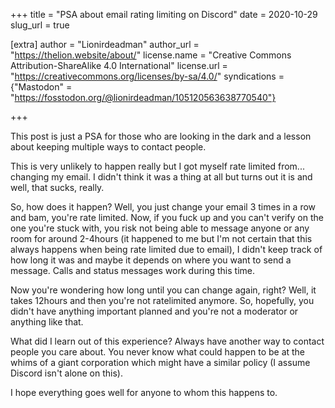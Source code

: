 +++
title = "PSA about email rating limiting on Discord"
date = 2020-10-29
slug_url = true

[extra]
author = "Lionirdeadman"
author_url = "https://thelion.website/about/"
license.name = "Creative Commons Attribution-ShareAlike 4.0 International"
license.url = "https://creativecommons.org/licenses/by-sa/4.0/"
syndications = {"Mastodon" = "https://fosstodon.org/@lionirdeadman/105120563638770540"}

+++

This post is just a PSA for those who are looking in the dark and a lesson about keeping multiple ways to contact people.
<!-- more -->
This is very unlikely to happen really but I got myself rate limited from... changing my email. I didn't think it was a thing at all
but turns out it is and well, that sucks, really.

So, how does it happen? Well, you just change your email 3 times in a row and bam, you're rate limited. Now, if you fuck up and you can't
verify on the one you're stuck with, you risk not being able to message anyone or any room for around 2-4hours (it happened to me but
I'm not certain that this always happens when being rate limited due to email), I didn't keep track of how long it was
and maybe it depends on where you want to send a message. Calls and status messages work during this time.

Now you're wondering how long until you can change again, right? Well, it takes 12hours and then you're not ratelimited anymore. So, hopefully, 
you didn't have anything important planned and you're not a moderator or anything like that.

What did I learn out of this experience? Always have another way to contact people you care about. You never know what could happen to be at the whims 
of a giant corporation which might have a similar policy (I assume Discord isn't alone on this).

I hope everything goes well for anyone to whom this happens to.


